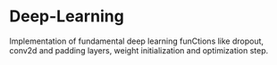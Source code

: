 # Deep-Learning

Implementation of fundamental deep learning funCtions like dropout, conv2d and padding layers, weight initialization and optimization step. 
